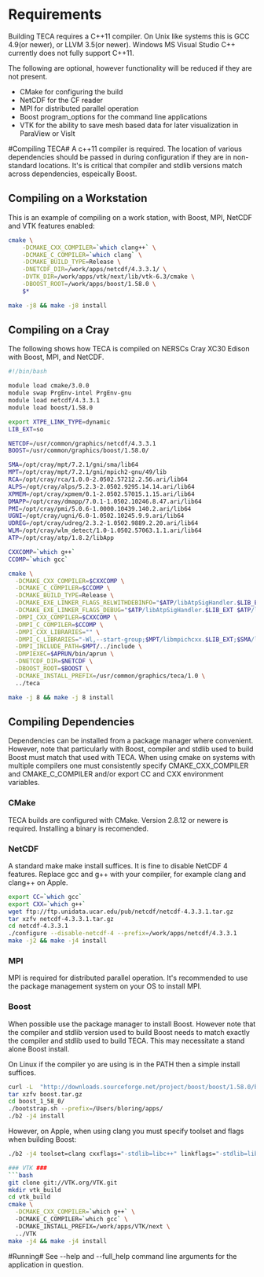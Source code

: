 Requirements
============
Building TECA requires a C++11 compiler. On Unix like systems this is GCC
4.9(or newer), or LLVM 3.5(or newer). Windows MS Visual Studio C++ currently
does not fully support C++11.

The following are optional, however functionality will be reduced if they are
not present.

* CMake for configuring the build
* NetCDF for the CF reader
* MPI for distributed parallel operation
* Boost program_options for the command line applications
* VTK for the ability to save mesh based data for later visualization in ParaView or VisIt

#Compiling TECA#
A c++11 compiler is required. The location of various dependencies should be passed
in during configuration if they are in non-standard locations. It's is critical
that compiler and stdlib versions match across dependencies, espeically Boost.

## Compiling on a Workstation ##
This is an example of compiling on a work station, with Boost, MPI, NetCDF and
VTK features enabled:
```bash
cmake \
    -DCMAKE_CXX_COMPILER=`which clang++` \
    -DCMAKE_C_COMPILER=`which clang` \
    -DCMAKE_BUILD_TYPE=Release \
    -DNETCDF_DIR=/work/apps/netcdf/4.3.3.1/ \
    -DVTK_DIR=/work/apps/vtk/next/lib/vtk-6.3/cmake \
    -DBOOST_ROOT=/work/apps/boost/1.58.0 \
    $*

make -j8 && make -j8 install

```

## Compiling on a Cray ##
The following shows how TECA is compiled on NERSCs Cray XC30 Edison with Boost,
MPI, and NetCDF.
```bash
#!/bin/bash

module load cmake/3.0.0
module swap PrgEnv-intel PrgEnv-gnu
module load netcdf/4.3.3.1
module load boost/1.58.0

export XTPE_LINK_TYPE=dynamic
LIB_EXT=so

NETCDF=/usr/common/graphics/netcdf/4.3.3.1
BOOST=/usr/common/graphics/boost/1.58.0/

SMA=/opt/cray/mpt/7.2.1/gni/sma/lib64
MPT=/opt/cray/mpt/7.2.1/gni/mpich2-gnu/49/lib
RCA=/opt/cray/rca/1.0.0-2.0502.57212.2.56.ari/lib64
ALPS=/opt/cray/alps/5.2.3-2.0502.9295.14.14.ari/lib64
XPMEM=/opt/cray/xpmem/0.1-2.0502.57015.1.15.ari/lib64
DMAPP=/opt/cray/dmapp/7.0.1-1.0502.10246.8.47.ari/lib64
PMI=/opt/cray/pmi/5.0.6-1.0000.10439.140.2.ari/lib64
UGNI=/opt/cray/ugni/6.0-1.0502.10245.9.9.ari/lib64
UDREG=/opt/cray/udreg/2.3.2-1.0502.9889.2.20.ari/lib64
WLM=/opt/cray/wlm_detect/1.0-1.0502.57063.1.1.ari/lib64
ATP=/opt/cray/atp/1.8.2/libApp

CXXCOMP=`which g++`
CCOMP=`which gcc`

cmake \
  -DCMAKE_CXX_COMPILER=$CXXCOMP \
  -DCMAKE_C_COMPILER=$CCOMP \
  -DCMAKE_BUILD_TYPE=Release \
  -DCMAKE_EXE_LINKER_FLAGS_RELWITHDEBINFO="$ATP/libAtpSigHandler.$LIB_EXT $ATP/libAtpSigHCommData.a -Wl,--undefined=_ATP_Data_Globals -Wl,--undefined=__atpHandlerInstall" \
  -DCMAKE_EXE_LINKER_FLAGS_DEBUG="$ATP/libAtpSigHandler.$LIB_EXT $ATP/libAtpSigHCommData.a -Wl,--undefined=_ATP_Data_Globals -Wl,--undefined=__atpHandlerInstall" \
  -DMPI_CXX_COMPILER=$CXXCOMP \
  -DMPI_C_COMPILER=$CCOMP \
  -DMPI_CXX_LIBRARIES="" \
  -DMPI_C_LIBRARIES="-Wl,--start-group;$MPT/libmpichcxx.$LIB_EXT;$SMA/libsma.$LIB_EXT;$PMI/libpmi.$LIB_EXT;$DMAPP/libdmapp.$LIB_EXT;$MPT/libmpichcxx_gnu_49.$LIB_EXT;$UGNI/libugni.$LIB_EXT;$ALPS/libalpslli.$LIB_EXT;$WLM/libwlm_detect.$LIB_EXT;$ALPS/libalpsutil.$LIB_EXT;$RCA/librca.$LIB_EXT;$XPMEM/libxpmem.$LIB_EXT;-Wl,--end-group;" \
  -DMPI_INCLUDE_PATH=$MPT/../include \
  -DMPIEXEC=$APRUN/bin/aprun \
  -DNETCDF_DIR=$NETCDF \
  -DBOOST_ROOT=$BOOST \
  -DCMAKE_INSTALL_PREFIX=/usr/common/graphics/teca/1.0 \
  ../teca

make -j 8 && make -j 8 install
```

## Compiling Dependencies ##
Dependencies can be installed from a package manager where convenient. However,
note that particularly with Boost, compiler and stdlib used to build Boost must
match that used with TECA. When using cmake on systems with multiple compilers
one must consistently specify CMAKE\_CXX\_COMPILER and CMAKE\_C\_COMPILER and/or
export CC and CXX environment variables.

### CMake ###
TECA builds are configured with CMake. Version 2.8.12 or newere is required.
Installing a binary is recomended.

### NetCDF ###
A standard make make install suffices. It is fine to disable NetCDF 4 features. Replace
gcc and g++ with your compiler, for example clang and clang++ on Apple.
```bash
export CC=`which gcc`
export CXX=`which g++`
wget ftp://ftp.unidata.ucar.edu/pub/netcdf/netcdf-4.3.3.1.tar.gz
tar xzfv netcdf-4.3.3.1.tar.gz
cd netcdf-4.3.3.1
./configure --disable-netcdf-4 --prefix=/work/apps/netcdf/4.3.3.1
make -j2 && make -j4 install
```

### MPI ###
MPI is required for distributed parallel operation. It's recommended to use
the package management system on your OS to install MPI.

### Boost ###
When possible use the package manager to install Boost. However note that the
compiler and stdlib version used to build Boost needs to match exactly the
compiler and stdlib used to build TECA. This may necessitate a stand alone
Boost install.

On Linux if the compiler yo are using is in the PATH then a simple install
suffices.
```bash
curl -L  "http://downloads.sourceforge.net/project/boost/boost/1.58.0/boost_1_58_0.tar.gz?r=http%3A%2F%2Fsourceforge.net%2Fprojects%2Fboost%2Ffiles%2Fboost%2F1.58.0%2F&ts=1434648565&use_mirror=tcpdiag" -o boost.tar.gz
tar xzfv boost.tar.gz
cd boost_1_58_0/
./bootstrap.sh --prefix=/Users/bloring/apps/
./b2 -j4 install
```

However, on Apple, when using clang you must specify toolset and flags when
building Boost:
```bash
./b2 -j4 toolset=clang cxxflags="-stdlib=libc++" linkflags="-stdlib=libc++" install

### VTK ###
```bash
git clone git://VTK.org/VTK.git
mkdir vtk_build
cd vtk_build
cmake \
  -DCMAKE_CXX_COMPILER=`which g++` \
  -DCMAKE_C_COMPILER=`which gcc` \
  -DCMAKE_INSTALL_PREFIX=/work/apps/VTK/next \
  ../VTK
make -j4 && make -j4 install
```

#Running#
See --help and --full_help command line arguments for the application in question.